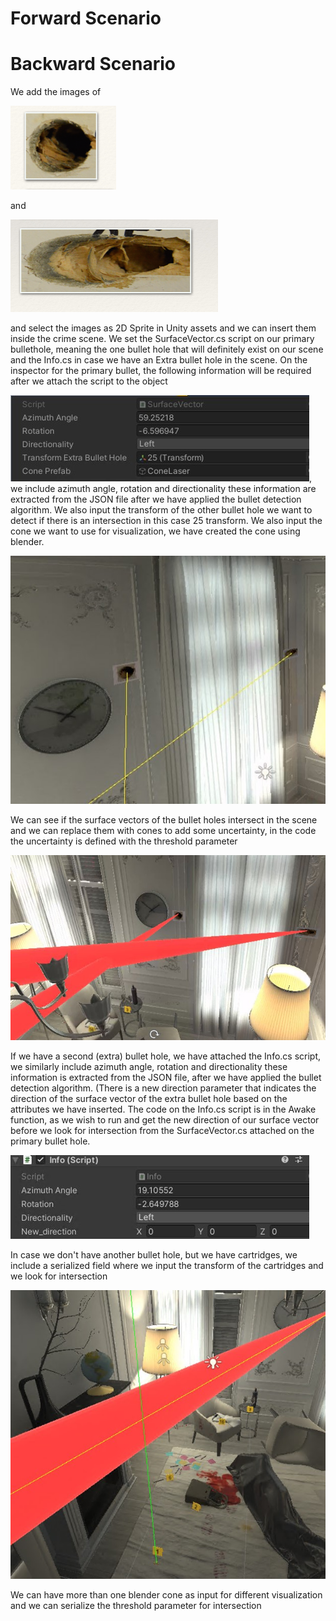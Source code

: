  
# Forward Scenario
# Backward Scenario
We add the images of 

![alt text]( https://github.com/theocharistr/Law_Game/blob/main/CSI/Bullet-hole-Detection/BulletDetection1image/65.png)

and

![alt text]( https://github.com/theocharistr/Law_Game/blob/main/CSI/Bullet-hole-Detection/BulletDetection1image/25.png)

and select the images as 2D Sprite in Unity assets and we can insert them inside the crime scene. We set the SurfaceVector.cs script on our primary bullethole, meaning the one bullet hole that will definitely exist on our scene and the Info.cs in case we have an Extra bullet hole in the scene. On the inspector for the primary bullet, the following information will be required after we attach the script to the object

![alt text]( https://github.com/theocharistr/Law_Game/blob/main/CSI/Scripts/Backward%20Scenario/65_inspector.jpg),
we include azimuth angle, rotation and directionality 
these information are extracted from the JSON file after we have applied the bullet detection algorithm. We also input the transform of the other bullet hole we want to detect if there is an intersection in this case 25 transform. We also input the cone we want to use for visualization, we have created the cone using blender.

![alt text]( https://github.com/theocharistr/Law_Game/blob/main/CSI/Scripts/Backward%20Scenario/CrimeScene.jpg)

We can see if the surface vectors of the bullet holes intersect in the scene and we can replace them with cones to add some uncertainty, in the code the uncertainty is defined with the threshold parameter

![alt text]( https://github.com/theocharistr/Law_Game/blob/main/CSI/Scripts/Backward%20Scenario/CrimeSceneCones.jpg)

If we have a second (extra) bullet hole, we have attached the Info.cs script, we similarly include azimuth angle, rotation and directionality  these information is extracted from the JSON file, after we have applied the bullet detection algorithm.
(There is a new direction parameter that indicates the direction of the surface vector of the extra bullet hole based on the attributes we have inserted. The code on the Info.cs script is in the Awake function, as we wish to run and get the new direction of our surface vector before we look for intersection from the SurfaceVector.cs attached on the primary bullet hole.

![alt text](https://github.com/theocharistr/Law_Game/blob/main/CSI/Scripts/Backward%20Scenario/25_inspector.jpg)

 In case we don't have another bullet hole, but we have cartridges, we include a serialized field where we input the transform of the cartridges and we look for intersection
 
![alt text](https://github.com/theocharistr/Law_Game/blob/main/CSI/Scripts/Backward%20Scenario/CrimeSceneCones_Cartridges.jpg)

We can have more than one blender cone as input for different visualization and we can serialize the threshold parameter for intersection
